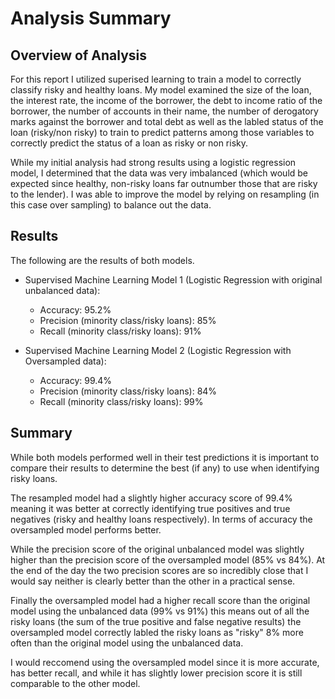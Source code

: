 # Analysis Summary

## Overview of Analysis

For this report I utilized superised learning to train a model to correctly classify risky and healthy loans. My model examined the size of the loan, the interest rate, the income of the borrower, the debt to income ratio of the borrower, the number of accounts in their name, the number of derogatory marks against the borrower and total debt as well as the labled status of the loan (risky/non risky) to train to predict patterns among those variables to correctly predict the status of a loan as risky or non risky.

While my initial analysis had strong results using a logistic regression model, I determined that the data was very imbalanced (which would be expected since healthy, non-risky loans far outnumber those that are risky to the lender). I was able to improve the model by relying on resampling (in this case over sampling) to balance out the data.

## Results

The following are the results of both models.

* Supervised Machine Learning Model 1 (Logistic Regression with original unbalanced data):

  * Accuracy: 95.2%
  * Precision (minority class/risky loans): 85%
  * Recall (minority class/risky loans): 91%


* Supervised Machine Learning Model 2 (Logistic Regression with Oversampled data):

  * Accuracy: 99.4%
  * Precision (minority class/risky loans): 84%
  * Recall (minority class/risky loans): 99%

## Summary

While both models performed well in their test predictions it is important to compare their results to determine the best (if any) to use when identifying risky loans.

The resampled model had a slightly higher accuracy score of 99.4% meaning it was better at correctly identifying true positives and true negatives (risky and healthy loans respectively). In terms of accuracy the oversampled model performs better.

While the precision score of the original unbalanced model was slightly higher than the precision score of the oversampled model (85% vs 84%). At the end of the day the two precision scores are so incredibly close that I would say neither is clearly better than the other in a practical sense. 

Finally the oversampled model had a higher recall score than the original model using the unbalanced data (99% vs 91%) this means out of all the risky loans (the sum of the true positive and false negative results) the oversampled model correctly labled the risky loans as "risky" 8% more often than the original model using the unbalanced data. 

I would reccomend using the oversampled model since it is more accurate, has better recall, and while it has slightly lower precision score it is still comparable to the other model.

